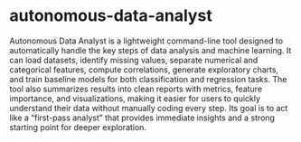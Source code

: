 # autonomous-data-analyst
Autonomous Data Analyst is a lightweight command-line tool designed to automatically handle the key steps of data analysis and machine learning. It can load datasets, identify missing values, separate numerical and categorical features, compute correlations, generate exploratory charts, and train baseline models for both classification and regression tasks. The tool also summarizes results into clean reports with metrics, feature importance, and visualizations, making it easier for users to quickly understand their data without manually coding every step. Its goal is to act like a “first-pass analyst” that provides immediate insights and a strong starting point for deeper exploration.
